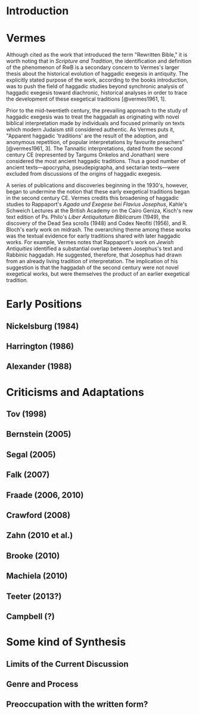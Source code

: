 # Introduction

# Vermes
Although cited as the work that introduced the term "Rewritten Bible," it is worth noting that in *Scripture and Tradition*, the identification and definition of the phenomenon of RwB is a secondary concern to Vermes's larger thesis about the historical evolution of haggadic exegesis in antiquity. The explicitly stated purpose of the work, according to the books introduction, was to push the field of haggadic studies beyond synchronic analysis of haggadic exegesis toward diachronic, historical analyses in order to trace the development of these exegetical traditions [@vermes1961, 1].

Prior to the mid-twentieth century, the prevailing approach to the study of haggadic exegesis was to treat the haggadah as originating with novel biblical interpretation made by individuals and focused primarily on texts which modern Judaism still considered authentic. As Vermes puts it, "Apparent haggadic 'traditions' are the result of the adoption, and anonymous repetition, of popular interpretations by favourite preachers" [@vermes1961, 3]. The Tannaitic interpretations, dated from the second century CE (represented by Targums Onkelos and Jonathan) were considered the most ancient haggadic traditions. Thus a good number of ancient texts—apocrypha, pseudepigrapha, and sectarian texts—were excluded from discussions of the origins of haggadic exegesis.

A series of publications and discoveries beginning in the 1930's, however, began to undermine the notion that these early exegetical traditions began in the second century CE. Vermes credits this broadening of haggadic studies to Rappaport's *Agada und Exegese bei Flavius Josephus*, Kahle's Schweich Lectures at the British Academy on the Cairo Geniza, Kisch's new text edition of Ps. Philo's *Liber Antiquitatum Biblicarum* (1949), the discovery of the Dead Sea scrolls (1948) and Codex Neofiti (1956), and R. Bloch's early work on midrash. The overarching theme among these works was the textual evidence for early traditions shared with later haggadic works. For example, Vermes notes that Rappaport's work on *Jewish Antiquities* identified a substantial overlap between Josephus's text and  Rabbinic haggadah. He suggested, therefore, that Josephus had drawn from an already living tradition of interpretation. The implication of his suggestion is that the haggadah of the second century were not novel exegetical works, but were themselves the product of an earlier exegetical tradition. 

# Early Positions
## Nickelsburg (1984)
## Harrington (1986)
## Alexander (1988)

# Criticisms and Adaptations
## Tov (1998)
## Bernstein (2005)
## Segal (2005)
## Falk (2007)
## Fraade (2006, 2010)
## Crawford (2008)
## Zahn (2010 et al.)
## Brooke (2010)
## Machiela (2010)
## Teeter (2013?)
## Campbell (?)

# Some kind of Synthesis
## Limits of the Current Discussion
## Genre and Process
## Preoccupation with the written form?
